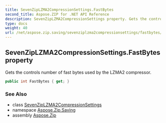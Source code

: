 ```yaml
---
title: SevenZipLZMA2CompressionSettings.FastBytes
second_title: Aspose.ZIP for .NET API Reference
description: SevenZipLZMA2CompressionSettings property. Gets the controls number of fast bytes used by the LZMA2 compressor
type: docs
weight: 40
url: /net/aspose.zip.saving/sevenziplzma2compressionsettings/fastbytes/
---
```

## SevenZipLZMA2CompressionSettings.FastBytes property

Gets the controls number of fast bytes used by the LZMA2 compressor.

```csharp
public int FastBytes { get; }
```

### See Also

* class [SevenZipLZMA2CompressionSettings](../)
* namespace [Aspose.Zip.Saving](../../sevenziplzma2compressionsettings/)
* assembly [Aspose.Zip](../../../)


